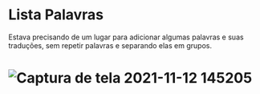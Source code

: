 # Lista Palavras	

Estava precisando de um lugar para adicionar algumas palavras e suas traduções, sem repetir palavras e separando elas em grupos.



# ![Captura de tela 2021-11-12 145205](https://user-images.githubusercontent.com/88716893/141512281-4426179d-b8f1-4d2a-8784-9e7b3864d5de.jpg)
